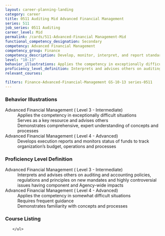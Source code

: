 ```yaml
---
layout: career-planning-landing
category: career
title: 0511 Auditing Mid Advanced Financial Management
series: 511
job_series: 0511 Auditing
career_level: Mid
permalink: /cards/511-Advanced-Financial Management-Mid
functional_competency_designation: Secondary
competency: Advanced Financial Management
competency_group: Finance
competency_description: Develop, monitor, interpret, and report standardized processes/operations to ensure transparency and compliance with financial statutory, regulatory, and leadership guidance with the intent of promoting effectiveness and accountability.
level: "10-13"
behavior_illustrations: Applies the competency in exceptionally difficult situations ? Serves as a key resource and advises others ? Demonstrates comprehensive, expert understanding of concepts and processes ? Develops execution reports and monitors status of funds to track organization’s budget, operations and processes
proficiency_level_definition: Interprets and advises others on auditing and accounting policies, regulations and principles on new mandates and highly controversial issues having component and Agency-wide impacts ? Applies the competency in somewhat difficult situations ? Requires frequent guidance ? Demonstrates familiarity with concepts and processes
relevant_courses: 

filters: Finance-Advanced-Financial-Management GS-10-13 series-0511
---
```


<div class="desktop:grid-col-4 margin-y-205">
  <div class="border-top-05 bg-white padding-2 shadow-5 height-full members-hover border-1px border-gray-30 border-top-orange radius-lg">
    <h3>Behavior Illustrations</h3>
    <dl class="text-base"><dt>Advanced Financial Management ( Level 3 - Intermediate)</dt><dd>Applies the competency in exceptionally difficult situations </dd><dd> Serves as a key resource and advises others </dd><dd> Demonstrates comprehensive, expert understanding of concepts and processes</dd><dt>Advanced Financial Management ( Level 4 - Advanced)</dt><dd>Develops execution reports and monitors status of funds to track organization’s budget, operations and processes</dd></dl>
  </div>
</div>
<div class="desktop:grid-col-4 margin-y-205">
  <div class="border-top-05 bg-white padding-2 shadow-5 height-full members-hover border-1px border-gray-30 border-top-orange radius-lg">
    <h3>Proficiency Level Definition</h3>
    <dl class="text-base"><dt>Advanced Financial Management ( Level 3 - Intermediate)</dt><dd>Interprets and advises others on auditing and accounting policies, regulations and principles on new mandates and highly controversial issues having component and Agency-wide impacts</dd><dt>Advanced Financial Management ( Level 4 - Advanced)</dt><dd>Applies the competency in somewhat difficult situations </dd><dd> Requires frequent guidance </dd><dd> Demonstrates familiarity with concepts and processes</dd></dl>
  </div>
</div>
<div class="desktop:grid-col-4 margin-y-205">
  <div class="border-top-05 bg-white padding-2 shadow-5 height-full members-hover border-1px border-gray-30 border-top-orange radius-lg">
    <h3>Course Listing</h3>
    <ul class="text-base">
     
    </ul>
  </div>
</div>